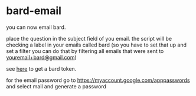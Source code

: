 # bard-email
you can now email bard.

place the question in the subject field of you email.
the script will be checking a label in your emails called bard (so you have to set that up and set a filter you can do that by filtering all emails that were sent to youremail+bard@gmail.com)

see [here](https://github.com/dsdanielpark/Bard-API) to get a bard token.

for the email password go to https://myaccount.google.com/apppasswords and select mail and generate a password
